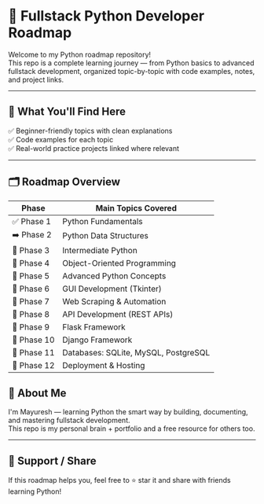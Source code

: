 # 🐍 Fullstack Python Developer Roadmap

Welcome to my Python roadmap repository!  
This repo is a complete learning journey — from Python basics to advanced fullstack development, organized topic-by-topic with code examples, notes, and project links.

---

## 🚀 What You'll Find Here

✅ Beginner-friendly topics with clean explanations  
✅ Code examples for each topic  
✅ Real-world practice projects linked where relevant  

---

## 🗂️ Roadmap Overview

| Phase | Main Topics Covered |
|-------|---------------------|
| ✅ Phase 1 | Python Fundamentals |
| ➡️ Phase 2 | Python Data Structures |
| 🔄 Phase 3 | Intermediate Python |
| 🔄 Phase 4 | Object-Oriented Programming |
| 🔄 Phase 5 | Advanced Python Concepts |
| 🔄 Phase 6 | GUI Development (Tkinter) |
| 🔄 Phase 7 | Web Scraping & Automation |
| 🔄 Phase 8 | API Development (REST APIs) |
| 🔄 Phase 9 | Flask Framework |
| 🔄 Phase 10 | Django Framework |
| 🔄 Phase 11 | Databases: SQLite, MySQL, PostgreSQL |
| 🔄 Phase 12 | Deployment & Hosting |



## 💼 About Me

I'm Mayuresh — learning Python the smart way by building, documenting, and mastering fullstack development.  
This repo is my personal brain + portfolio and a free resource for others too.

---

## 🌟 Support / Share

If this roadmap helps you, feel free to ⭐ star it and share with friends learning Python!


